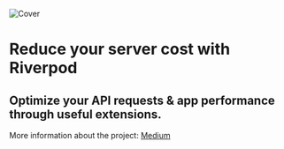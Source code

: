 ![Cover](https://miro.medium.com/v2/resize:fit:4800/format:webp/1*YQtDmOrT6TCz_j_7lJ6GeQ.jpeg)

# Reduce your server cost with Riverpod
## Optimize your API requests & app performance through useful extensions.

More information about the project: [Medium](https://medium.com/itnext/reduce-your-server-cost-with-riverpod-29015839c1b4)
